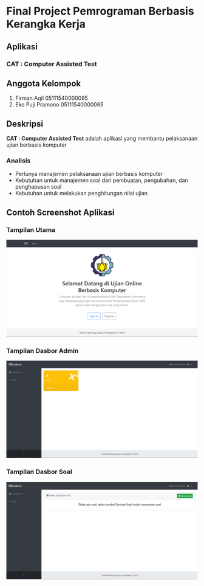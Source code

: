 # Final Project Pemrograman Berbasis Kerangka Kerja
## Aplikasi
### CAT : Computer Assisted Test

## Anggota Kelompok
1. Firman Aqil 05111540000085
2. Eko Puji Pramono 05111540000065

## Deskripsi
**CAT : Computer Assisted Test** adalah aplikasi yang membantu pelaksanaan ujian berbasis komputer  
### Analisis
- Perlunya manajemen pelaksanaan ujian berbasis komputer
- Kebutuhan untuk manajemen soal dari pembuatan, pengubahan, dan penghapusan soal
- Kebutuhan untuk melakukan penghitungan nilai ujian

## Contoh Screenshot Aplikasi  
### Tampilan Utama
![alt text](https://raw.githubusercontent.com/frmnaqil/framework-programming-fp/master/Screenshot_3.png)
### Tampilan Dasbor Admin
![alt text](https://raw.githubusercontent.com/frmnaqil/framework-programming-fp/master/Screenshot_1.png)
### Tampilan Dasbor Soal
![alt text](https://raw.githubusercontent.com/frmnaqil/framework-programming-fp/master/Screenshot_2.png)
